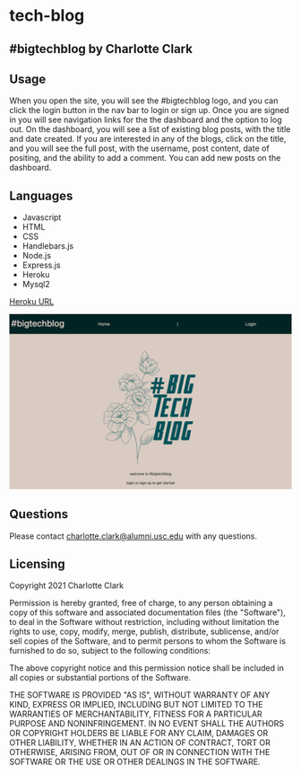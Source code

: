 # tech-blog

## #bigtechblog by Charlotte Clark

## Usage

When you open the site, you will see the #bigtechblog logo,
and you can click the login button in the nav bar to login or sign up. 
Once you are signed in you will see navigation links for the the dashboard and the option to log out. 
On the dashboard, you will see a list of existing blog posts, with the title and date created.
If you are interested in any of the blogs, click on the title, and you will see the full post,
with the username, post content, date of positing, and the ability to add a comment.
You can add new posts on the dashboard. 

## Languages

* Javascript
* HTML
* CSS
* Handlebars.js
* Node.js
* Express.js
* Heroku
* Mysql2


[Heroku URL](https://radiant-ocean-47580.herokuapp.com/)

![alt text](./public/images/screenshot.png)

## Questions
Please contact charlotte.clark@alumni.usc.edu with any questions.

## Licensing
Copyright 2021 Charlotte Clark

Permission is hereby granted, free of charge, to any person obtaining a copy of this software and associated documentation files (the "Software"), to deal in the Software without restriction, including without limitation the rights to use, copy, modify, merge, publish, distribute, sublicense, and/or sell copies of the Software, and to permit persons to whom the Software is furnished to do so, subject to the following conditions:

The above copyright notice and this permission notice shall be included in all copies or substantial portions of the Software.

THE SOFTWARE IS PROVIDED "AS IS", WITHOUT WARRANTY OF ANY KIND, EXPRESS OR IMPLIED, INCLUDING BUT NOT LIMITED TO THE WARRANTIES OF MERCHANTABILITY, FITNESS FOR A PARTICULAR PURPOSE AND NONINFRINGEMENT. IN NO EVENT SHALL THE AUTHORS OR COPYRIGHT HOLDERS BE LIABLE FOR ANY CLAIM, DAMAGES OR OTHER LIABILITY, WHETHER IN AN ACTION OF CONTRACT, TORT OR OTHERWISE, ARISING FROM, OUT OF OR IN CONNECTION WITH THE SOFTWARE OR THE USE OR OTHER DEALINGS IN THE SOFTWARE.
